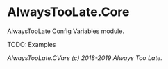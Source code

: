 # AlwaysTooLate.Core
AlwaysTooLate Config Variables module.

TODO: Examples

*AlwaysTooLate.CVars (c) 2018-2019 Always Too Late.*